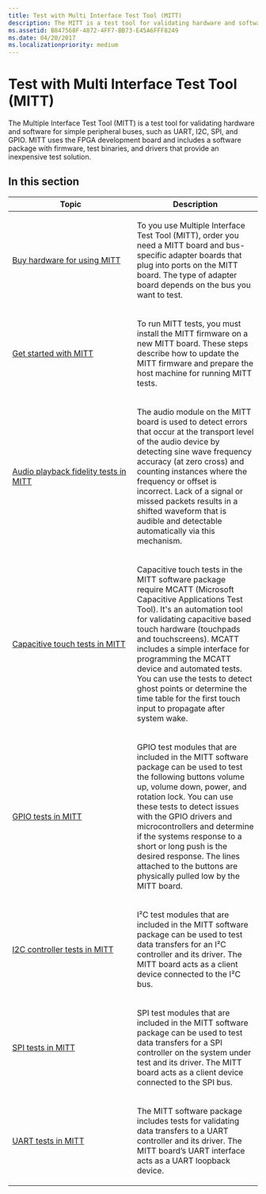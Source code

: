 ```yaml
---
title: Test with Multi Interface Test Tool (MITT)
description: The MITT is a test tool for validating hardware and software for simple peripheral buses, such as UART, I2C, SPI, and GPIO.
ms.assetid: B847568F-4872-4FF7-BB73-E45A6FFF8249
ms.date: 04/20/2017
ms.localizationpriority: medium
---
```


# Test with Multi Interface Test Tool (MITT)


The Multiple Interface Test Tool (MITT) is a test tool for validating hardware and software for simple peripheral buses, such as UART, I2C, SPI, and GPIO. MITT uses the FPGA development board and includes a software package with firmware, test binaries, and drivers that provide an inexpensive test solution.

## In this section


<table>
<colgroup>
<col width="50%" />
<col width="50%" />
</colgroup>
<thead>
<tr class="header">
<th>Topic</th>
<th>Description</th>
</tr>
</thead>
<tbody>
<tr class="odd">
<td><p><a href="https://docs.microsoft.com/windows-hardware/drivers/spb/multi-interface-test-tool--mitt--" data-raw-source="[Buy hardware for using MITT](./multi-interface-test-tool--mitt--.md)">Buy hardware for using MITT</a></p></td>
<td><p>To you use Multiple Interface Test Tool (MITT), order you need a MITT board and bus-specific adapter boards that plug into ports on the MITT board. The type of adapter board depends on the bus you want to test.</p></td>
</tr>
<tr class="even">
<td><p><a href="https://docs.microsoft.com/windows-hardware/drivers/spb/get-started-with-mitt---" data-raw-source="[Get started with MITT](./get-started-with-mitt---.md)">Get started with MITT</a></p></td>
<td><p>To run MITT tests, you must install the MITT firmware on a new MITT board. These steps describe how to update the MITT firmware and prepare the host machine for running MITT tests.</p></td>
</tr>
<tr class="odd">
<td><p><a href="https://docs.microsoft.com/windows-hardware/drivers/spb/audio-playback-fidelity-tests-in-mitt" data-raw-source="[Audio playback fidelity tests in MITT](./audio-playback-fidelity-tests-in-mitt.md)">Audio playback fidelity tests in MITT</a></p></td>
<td><p>The audio module on the MITT board is used to detect errors that occur at the transport level of the audio device by detecting sine wave frequency accuracy (at zero cross) and counting instances where the frequency or offset is incorrect. Lack of a signal or missed packets results in a shifted waveform that is audible and detectable automatically via this mechanism.</p></td>
</tr>
<tr class="even">
<td><p><a href="https://docs.microsoft.com/windows-hardware/drivers/spb/capacitive-touch-tests-in-mitt" data-raw-source="[Capacitive touch tests in MITT](./capacitive-touch-tests-in-mitt.md)">Capacitive touch tests in MITT</a></p></td>
<td><p>Capacitive touch tests in the MITT software package require MCATT (Microsoft Capacitive Applications Test Tool). It's an automation tool for validating capacitive based touch hardware (touchpads and touchscreens). MCATT includes a simple interface for programming the MCATT device and automated tests. You can use the tests to detect ghost points or determine the time table for the first touch input to propagate after system wake.</p></td>
</tr>
<tr class="odd">
<td><p><a href="https://docs.microsoft.com/windows-hardware/drivers/spb/gpio-tests-in-mitt" data-raw-source="[GPIO tests in MITT](./gpio-tests-in-mitt.md)">GPIO tests in MITT</a></p></td>
<td><p>GPIO test modules that are included in the MITT software package can be used to test the following buttons volume up, volume down, power, and rotation lock. You can use these tests to detect issues with the GPIO drivers and microcontrollers and determine if the systems response to a short or long push is the desired response. The lines attached to the buttons are physically pulled low by the MITT board.</p></td>
</tr>
<tr class="even">
<td><p><a href="https://docs.microsoft.com/windows-hardware/drivers/spb/run-mitt-tests-for-an-i2c-controller-" data-raw-source="[I2C controller tests in MITT](./run-mitt-tests-for-an-i2c-controller-.md)">I2C controller tests in MITT</a></p></td>
<td><p>I²C test modules that are included in the MITT software package can be used to test data transfers for an I²C controller and its driver. The MITT board acts as a client device connected to the I²C bus.</p></td>
</tr>
<tr class="odd">
<td><p><a href="https://docs.microsoft.com/windows-hardware/drivers/spb/spi-tests-in-mitt" data-raw-source="[SPI tests in MITT](./spi-tests-in-mitt.md)">SPI tests in MITT</a></p></td>
<td><p>SPI test modules that are included in the MITT software package can be used to test data transfers for a SPI controller on the system under test and its driver. The MITT board acts as a client device connected to the SPI bus.</p></td>
</tr>
<tr class="even">
<td><p><a href="https://docs.microsoft.com/windows-hardware/drivers/spb/uart-tests-in-mitt" data-raw-source="[UART tests in MITT](./uart-tests-in-mitt.md)">UART tests in MITT</a></p></td>
<td><p>The MITT software package includes tests for validating data transfers to a UART controller and its driver. The MITT board’s UART interface acts as a UART loopback device.</p></td>
</tr>
</tbody>
</table>

 

 

